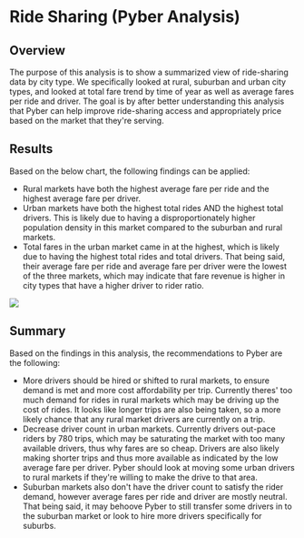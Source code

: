 # Ride Sharing (Pyber Analysis)

## Overview

The purpose of this analysis is to show a summarized view of ride-sharing data by city type.  We specifically looked at rural, suburban and urban city types, and looked at total fare trend by time of year as well as average fares per ride and driver.  The goal is by after better understanding this analysis that Pyber can help improve ride-sharing access and appropriately price based on the market that they're serving.

## Results

Based on the below chart, the following findings can be applied:
  - Rural markets have both the highest average fare per ride and the highest average fare per driver.
  - Urban markets have both the highest total rides AND the highest total drivers.  This is likely due to having a disproportionately higher population density in this market compared to the suburban and rural markets.
  - Total fares in the urban market came in at the highest, which is likely due to having the highest total rides and total drivers.  That being said, their average fare per ride and average fare per driver were the lowest of the three markets, which may indicate that fare revenue is higher in city types that have a higher driver to rider ratio.

![](Resources/.png)

## Summary

Based on the findings in this analysis, the recommendations to Pyber are the following:
  - More drivers should be hired or shifted to rural markets, to ensure demand is met and more cost affordability per trip.  Currently theres' too much demand for rides in rural markets which may be driving up the cost of rides.  It looks like longer trips are also being taken, so a more likely chance that any rural market drivers are currently on a trip.
  - Decrease driver count in urban markets.  Currently drivers out-pace riders by 780 trips, which may be saturating the market with too many available drivers, thus why fares are so cheap.  Drivers are also likely making shorter trips and thus more available as indicated by the low average fare per driver.  Pyber should look at moving some urban drivers to rural markets if they're willing to make the drive to that area.
  - Suburban markets also don't have the driver count to satisfy the rider demand, however average fares per ride and driver are mostly neutral.  That being said, it may behoove Pyber to still transfer some drivers in to the suburban market or look to hire more drivers specifically for suburbs.
